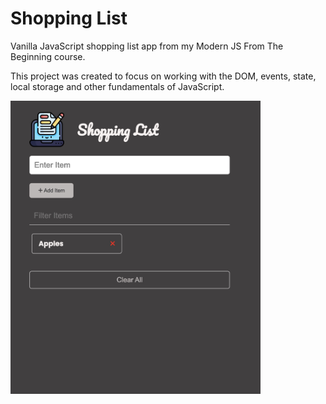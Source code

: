 # Shopping List

Vanilla JavaScript shopping list app from my Modern JS From The Beginning course.

This project was created to focus on working with the DOM, events, state, local storage and other fundamentals of JavaScript.

<img src="images/59CFB0AE-6947-49A8-8227-2619C4F5D550.jpeg" width="400">
